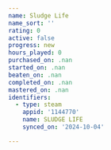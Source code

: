 ```yaml
---
name: Sludge Life
name_sort: ''
rating: 0
active: false
progress: new
hours_played: 0
purchased_on: .nan
started_on: .nan
beaten_on: .nan
completed_on: .nan
mastered_on: .nan
identifiers:
  - type: steam
    appid: '1144770'
    name: SLUDGE LIFE
    synced_on: '2024-10-04'

---
```

